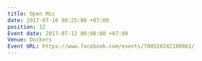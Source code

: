 ```yaml
---
title: Open Mic
date: 2017-07-10 08:25:00 +07:00
position: 12
Event date: 2017-07-12 00:00:00 +07:00
Venue: Dockers
Event URL: https://www.facebook.com/events/780528242108861/
---
```


